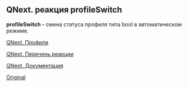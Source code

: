 ## QNext. реакция profileSwitch

**profileSwitch -** смена статуса профиля типа bool в автоматическом режиме.



[QNext. Профили](/docs-test/ph/admin/profile-about)

[QNext. Перечень реакции](/docs-test/ph/reactions)

[QNext. Документация](/docs-test/ph)
  
[Original](https://telegra.ph/QNext-admin-reaction-profileSwitch-09-13)